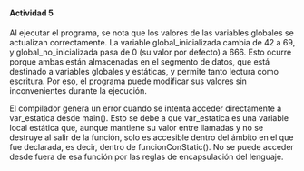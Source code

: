 #### Actividad 5

Al ejecutar el programa, se nota que los valores de las variables globales se actualizan correctamente. La variable global_inicializada cambia de 42 a 69, y global_no_inicializada pasa de 0 (su valor por defecto) a 666. Esto ocurre porque ambas están almacenadas en el segmento de datos, que está destinado a variables globales y estáticas, y permite tanto lectura como escritura. Por eso, el programa puede modificar sus valores sin inconvenientes durante la ejecución.

El compilador genera un error cuando se intenta acceder directamente a var_estatica desde main(). Esto se debe a que var_estatica es una variable local estática que, aunque mantiene su valor entre llamadas y no se destruye al salir de la función, solo es accesible dentro del ámbito en el que fue declarada, es decir, dentro de funcionConStatic(). No se puede acceder desde fuera de esa función por las reglas de encapsulación del lenguaje.

